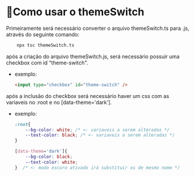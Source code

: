 # 🎉Como usar o themeSwitch
Primeiramente será necessário converter o arquivo themeSwitch.ts para .js, através do seguinte comando:
```bash
    npx tsc themeSwitch.ts
```

após a criação do arquivo themeSwitch.js, será necessário possuir uma checkbox com id "theme-switch".

* exemplo:
    ```html
    <input type="checkbox" id="theme-switch" />
    ```

após a inclusão do checkbox será necessário haver um css com as variaveis no :root e no [data-theme='dark'].

* exemplo:
    ```css
    :root{
        --bg-color: white; /* <- variaveis a serem alteradas */
        --text-color: black; /* <- variaveis a serem alteradas */
    }

    [data-theme='dark']{
        --bg-color: black;
        --text-color: white;
    }  /* <- modo escuro ativado irá substituir os de mesmo nome */
    ```
